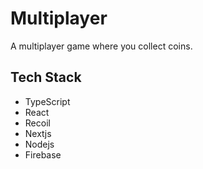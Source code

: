 # Multiplayer

A multiplayer game where you collect coins.

## Tech Stack

- TypeScript
- React
- Recoil
- Nextjs
- Nodejs
- Firebase

